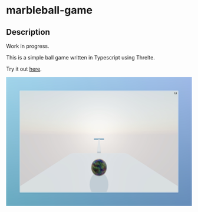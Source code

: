 # marbleball-game

## Description

Work in progress.

This is a simple ball game written in Typescript using Threlte.

Try it out [here](https://marbleballgame.netlify.app/).

![screenshot](./screenshot.png)


